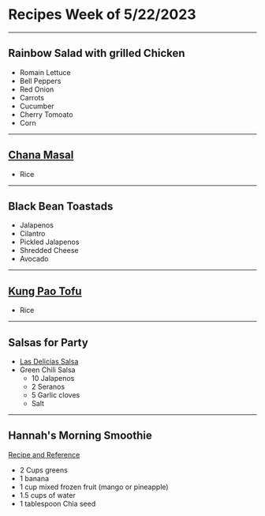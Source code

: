 # Recipes Week of 5/22/2023

---

## Rainbow Salad with grilled Chicken

- Romain Lettuce
- Bell Peppers
- Red Onion
- Carrots
- Cucumber
- Cherry Tomoato
- Corn

---

## [Chana Masal](./ChannaMasala.md)

- Rice

---

## Black Bean Toastads

- Jalapenos
- Cilantro
- Pickled Jalapenos
- Shredded Cheese
- Avocado

--- 

## [Kung Pao Tofu](https://themodernproper.com/kung-pao-tofu)

- Rice

---

## Salsas for Party

- [Las Delicias Salsa](./lasDeliciasSalsaCopycat.md)
- Green Chili Salsa
    - 10 Jalapenos
    - 2 Seranos
    - 5 Garlic cloves
    - Salt

---

## Hannah's Morning Smoothie

[Recipe and Reference](https://joyfoodsunshine.com/green-smoothie/)

- 2 Cups greens
- 1 banana
- 1 cup mixed frozen fruit (mango or pineapple)
- 1.5 cups of water
- 1 tablespoon Chia seed